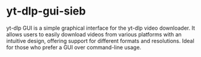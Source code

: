 # yt-dlp-gui-sieb
yt-dlp GUI is a simple graphical interface for the yt-dlp video downloader. It allows users to easily download videos from various platforms with an intuitive design, offering support for different formats and resolutions. Ideal for those who prefer a GUI over command-line usage.
